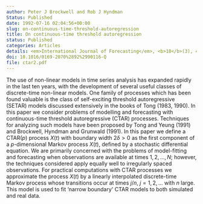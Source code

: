 ```yaml
---
author: Peter J Brockwell and Rob J Hyndman
Status: Published
date: 1992-07-16 02:04:56+00:00
slug: on-continuous-time-threshold-autoregression
title: On continuous-time threshold autoregression
status: Published
categories: Articles
details: <em>International Journal of Forecasting</em>, <b>18</b>(3), 439-454
doi: 10.1016/0169-2070%2892%2990116-Q
file: ctar2.pdf
---
```


The use of non-linear models in time series analysis has expanded rapidly in the last ten years, with the development of several useful classes of discrete-time non-linear models. One family of processes which has been found valuable is the class of self-exciting threshold autoregressive (SETAR) models discussed extensively in the books of Tong (1983, 1990). In this paper we consider problems of modelling and forecasting with continuous-time threshold autoregressive (CTAR) processes. Techniques for analyzing such models have been proposed by Tong and Yeung (1991) and Brockwell, Hyndman and Grunwald (1991). In this paper we define a CTAR($p$) process $X(t)$ with boundary width $2\delta>0$ as the first component of a $p$-dimensional Markov process $X(t)$, defined by a stochastic differential equation. We are primarily concerned with the problems of model-fitting and forecasting when observations are available at times $1, 2, \dots, N$; however, the techniques considered apply equally well to irregularly spaced observations. For practical computations with CTAR processes we approximate the process $X(t)$ by a linearly interpolated discrete-time Markov process whose transitions occur at times $j/n$, $j = 1, 2, \dots$ with $n$ large. This model is used to fit ‘narrow boundary' CTAR models to both simulated and real data.
